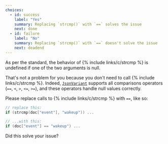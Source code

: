 ```yaml
---
choices:
  - id: success
    label: "Yes"
    summary: Replacing `strcmp()` with `==` solves the issue
    next: done
  - id: failure
    label: "No"
    summary: Replacing `strcmp()` with `==` doesn't solve the issue
    next: deadend
---
```


As per the standard, the behavior of {% include links/c/strcmp %} is undefined if one of the two arguments is null.

That's not a problem for you because you don't need to call {% include links/c/strcmp %}. Indeed, [`JsonVariant`](/v6/api/jsonvariant/) supports all comparisons operators (`==`, `<`, `>`, `<=`, `>=`), and these operators handle null values correctly.

Please replace calls to {% include links/c/strcmp %} with `==`, like so:

```c++
// replace this:
if (strcmp(doc["event"], "wakeup")) ...

// ...with this:
if (doc["event"] == "wakeup") ...
```

Did this solve your issue?